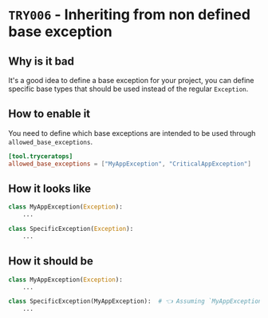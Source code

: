 # `TRY006` - Inheriting from non defined base exception

## Why is it bad

It's a good idea to define a base exception for your project, you can define specific base types that should be used instead of the regular `Exception`.

## How to enable it

You need to define which base exceptions are intended to be used through `allowed_base_exceptions`.

```toml
[tool.tryceratops]
allowed_base_exceptions = ["MyAppException", "CriticalAppException"]
```

## How it looks like

```py
class MyAppException(Exception):
    ...

class SpecificException(Exception):
    ...
```

## How it should be

```py
class MyAppException(Exception):
    ...

class SpecificException(MyAppException):  # 👈 Assuming `MyAppException` is defined as allowed
    ...
```
